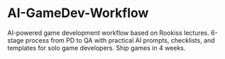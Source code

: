 # AI-GameDev-Workflow
AI-powered game development workflow based on Rookiss lectures. 6-stage process from PD to QA with practical AI prompts, checklists, and templates for solo game developers. Ship games in 4 weeks.
